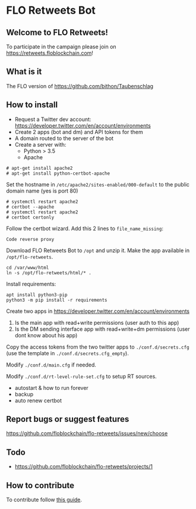 # FLO Retweets Bot
## Welcome to FLO Retweets! 
To participate in the campaign please join on https://retweets.floblockchain.com!
## What is it
The FLO version of https://github.com/bithon/Taubenschlag
## How to install
- Request a Twitter dev account: https://developer.twitter.com/en/account/environments
- Create 2 apps (bot and dm) and API tokens for them
- A domain routed to the server of the bot
- Create a server with:
    - Python > 3.5
    - Apache 
```
# apt-get install apache2
# apt-get install python-certbot-apache
```
Set the hostname in `/etc/apache2/sites-enabled/000-default` to the public domain name (yes is port 80)
```
# systemctl restart apache2
# certbot --apache
# systemctl restart apache2
# certbot certonly
```
Follow the certbot wizard.
Add this 2 lines to `file_name_missing`:
```
Code reverse proxy
```
Download FLO Retweets Bot to `/opt` and unzip it. Make the app available in `/opt/flo-retweets`.
```
cd /var/www/html 
ln -s /opt/flo-retweets/html/* .
```
Install requirements:
```
apt install python3-pip
python3 -m pip install -r requirements
```
Create two apps in https://developer.twitter.com/en/account/environments
1. Is the main app with read+write permissions (user auth to this app)
2. Is the DM sending interface app with read+write+dm permissions (user dont know about his app)

Copy the access tokens from the two twitter apps to `./conf.d/secrets.cfg` (use the template in 
`./conf.d/secrets.cfg_empty`).

Modify `./conf.d/main.cfg` if needed.

Modify `./conf.d/rt-level-rule-set.cfg` to setup RT sources.

- autostart &  how to run forever
- backup
- auto renew certbot

## Report bugs or suggest features
https://github.com/floblockchain/flo-retweets/issues/new/choose
## Todo
- https://github.com/floblockchain/flo-retweets/projects/1
## How to contribute
To contribute follow 
[this guide](https://github.com/floblockchain/flo-retweets/blob/master/CONTRIBUTING.md).
